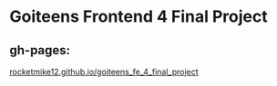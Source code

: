 # Goiteens Frontend 4 Final Project

## gh-pages:
[rocketmike12.github.io/goiteens_fe_4_final_project](https://rocketmike12.github.io/goiteens_fe_4_final_project)
